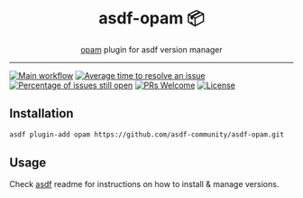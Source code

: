 <div align="center">
<h1>asdf-opam 📦</h1>
<span><a href="https://opam.ocaml.org">opam</a> plugin for asdf version manager</span>
</div>
<hr />

[![Main workflow](https://github.com/asdf-community/asdf-opam/workflows/Main%20workflow/badge.svg)](https://github.com/asdf-community/asdf-opam/actions)
[![Average time to resolve an issue](https://isitmaintained.com/badge/resolution/asdf-community/asdf-opam.svg)](https://isitmaintained.com/project/asdf-community/asdf-opam "Average time to resolve an issue")
[![Percentage of issues still open](https://isitmaintained.com/badge/open/asdf-community/asdf-opam.svg)](https://isitmaintained.com/project/asdf-community/asdf-opam "Percentage of issues still open")
[![PRs Welcome](https://img.shields.io/badge/PRs-welcome-brightgreen.svg)](http://makeapullrequest.com)
[![License](https://img.shields.io/github/license/asdf-community/asdf-opam?color=brightgreen)](https://github.com/asdf-community/asdf-opam/blob/master/LICENSE)

## Installation

```bash
asdf plugin-add opam https://github.com/asdf-community/asdf-opam.git
```

## Usage

Check [asdf](https://github.com/asdf-vm/asdf) readme for instructions on how to
install & manage versions.
